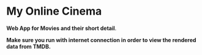 # My Online Cinema

__Web App for Movies and their short detail__.

**Make sure you run with internet connection in order to view the rendered data from TMDB.**
